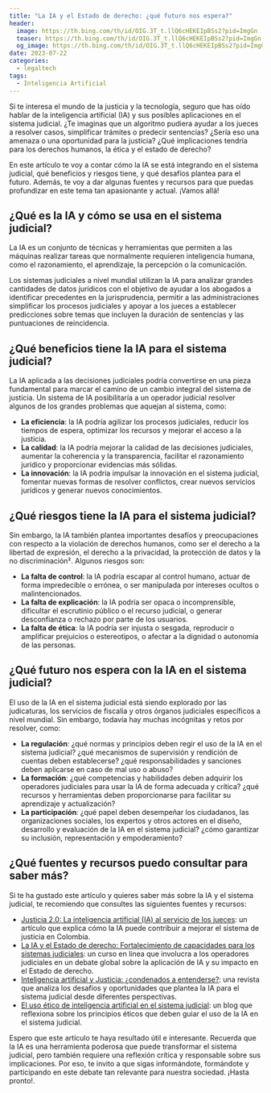 ```yaml
---
title: "La IA y el Estado de derecho: ¿qué futuro nos espera?"
header:
  image: https://th.bing.com/th/id/OIG.3T_t.llQ6cHEKEIpBSs2?pid=ImgGn
  teaser: https://th.bing.com/th/id/OIG.3T_t.llQ6cHEKEIpBSs2?pid=ImgGn
  og_image: https://th.bing.com/th/id/OIG.3T_t.llQ6cHEKEIpBSs2?pid=ImgGn
date: 2023-07-22
categories:
  - legaltech
tags:
  - Inteligencia Artificial
---
```


Si te interesa el mundo de la justicia y la tecnología, seguro que has oído hablar de la inteligencia artificial (IA) y sus posibles aplicaciones en el sistema judicial. ¿Te imaginas que un algoritmo pudiera ayudar a los jueces a resolver casos, simplificar trámites o predecir sentencias? ¿Sería eso una amenaza o una oportunidad para la justicia? ¿Qué implicaciones tendría para los derechos humanos, la ética y el estado de derecho?

En este artículo te voy a contar cómo la IA se está integrando en el sistema judicial, qué beneficios y riesgos tiene, y qué desafíos plantea para el futuro. Además, te voy a dar algunas fuentes y recursos para que puedas profundizar en este tema tan apasionante y actual. ¡Vamos allá!

## ¿Qué es la IA y cómo se usa en el sistema judicial?

La IA es un conjunto de técnicas y herramientas que permiten a las máquinas realizar tareas que normalmente requieren inteligencia humana, como el razonamiento, el aprendizaje, la percepción o la comunicación.

Los sistemas judiciales a nivel mundial utilizan la IA para analizar grandes cantidades de datos jurídicos con el objetivo de ayudar a los abogados a identificar precedentes en la jurisprudencia, permitir a las administraciones simplificar los procesos judiciales y apoyar a los jueces a establecer predicciones sobre temas que incluyen la duración de sentencias y las puntuaciones de reincidencia.

## ¿Qué beneficios tiene la IA para el sistema judicial?

La IA aplicada a las decisiones judiciales podría convertirse en una pieza fundamental para marcar el camino de un cambio integral del sistema de justicia. Un sistema de IA posibilitaría a un operador judicial resolver algunos de los grandes problemas que aquejan al sistema, como:

- **La eficiencia**: la IA podría agilizar los procesos judiciales, reducir los tiempos de espera, optimizar los recursos y mejorar el acceso a la justicia.
- **La calidad**: la IA podría mejorar la calidad de las decisiones judiciales, aumentar la coherencia y la transparencia, facilitar el razonamiento jurídico y proporcionar evidencias más sólidas.
- **La innovación**: la IA podría impulsar la innovación en el sistema judicial, fomentar nuevas formas de resolver conflictos, crear nuevos servicios jurídicos y generar nuevos conocimientos.

## ¿Qué riesgos tiene la IA para el sistema judicial?

Sin embargo, la IA también plantea importantes desafíos y preocupaciones con respecto a la violación de derechos humanos, como ser el derecho a la libertad de expresión, el derecho a la privacidad, la protección de datos y la no discriminación². Algunos riesgos son:

- **La falta de control**: la IA podría escapar al control humano, actuar de forma impredecible o errónea, o ser manipulada por intereses ocultos o malintencionados.
- **La falta de explicación**: la IA podría ser opaca o incomprensible, dificultar el escrutinio público o el recurso judicial, o generar desconfianza o rechazo por parte de los usuarios.
- **La falta de ética**: la IA podría ser injusta o sesgada, reproducir o amplificar prejuicios o estereotipos, o afectar a la dignidad o autonomía de las personas.

## ¿Qué futuro nos espera con la IA en el sistema judicial?

El uso de la IA en el sistema judicial está siendo explorado por las judicaturas, los servicios de fiscalía y otros órganos judiciales específicos a nivel mundial. Sin embargo, todavía hay muchas incógnitas y retos por resolver, como:

- **La regulación**: ¿qué normas y principios deben regir el uso de la IA en el sistema judicial? ¿qué mecanismos de supervisión y rendición de cuentas deben establecerse? ¿qué responsabilidades y sanciones deben aplicarse en caso de mal uso o abuso?
- **La formación**: ¿qué competencias y habilidades deben adquirir los operadores judiciales para usar la IA de forma adecuada y crítica? ¿qué recursos y herramientas deben proporcionarse para facilitar su aprendizaje y actualización?
- **La participación**: ¿qué papel deben desempeñar los ciudadanos, las organizaciones sociales, los expertos y otros actores en el diseño, desarrollo y evaluación de la IA en el sistema judicial? ¿cómo garantizar su inclusión, representación y empoderamiento?

## ¿Qué fuentes y recursos puedo consultar para saber más?

Si te ha gustado este artículo y quieres saber más sobre la IA y el sistema judicial, te recomiendo que consultes las siguientes fuentes y recursos:

- [Justicia 2.0: La inteligencia artificial (IA) al servicio de los jueces](https://www.elespectador.com/colombia/justicia-20-la-inteligencia-artificial-ia-al-servicio-de-los-jueces/): un artículo que explica cómo la IA puede contribuir a mejorar el sistema de justicia en Colombia.
- [La IA y el Estado de derecho: Fortalecimiento de capacidades para los sistemas judiciales](https://www.unesco.org/es/artificial-intelligence/rule-law/mooc-judges): un curso en línea que involucra a los operadores judiciales en un debate global sobre la aplicación de IA y su impacto en el Estado de derecho.
- [Inteligencia artificial y Justicia: ¿condenados a entenderse?](https://www.unir.net/derecho/revista/inteligencia-artificial-justicia/): una revista que analiza los desafíos y oportunidades que plantea la IA para el sistema judicial desde diferentes perspectivas.
- [El uso ético de inteligencia artificial en el sistema judicial](https://www.abogacia.es/publicaciones/blogs/blog-de-innovacion-legal/el-uso-etico-de-inteligencia-artificial-en-el-sistema-judicial/): un blog que reflexiona sobre los principios éticos que deben guiar el uso de la IA en el sistema judicial.

Espero que este artículo te haya resultado útil e interesante. Recuerda que la IA es una herramienta poderosa que puede transformar el sistema judicial, pero también requiere una reflexión crítica y responsable sobre sus implicaciones. Por eso, te invito a que sigas informándote, formándote y participando en este debate tan relevante para nuestra sociedad. ¡Hasta pronto!.

